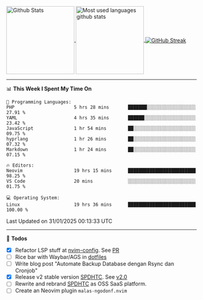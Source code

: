 <a href="https://github.com/anuraghazra/github-readme-stats">
  <img 
        height=180
        align="center" 
        src="https://github-readme-stats.vercel.app/api?username=rizkyilhampra&rank_icon=github&show_icons=true&theme=catppuccin_mocha&hide_border=true&include_all_commits=true&count_private=true&card_width=270" 
        alt="Github Stats" 
    />
</a>
<a href="https://github.com/anuraghazra/github-readme-stats">
  <img 
        height=180
        align="center" 
        src="https://github-readme-stats.vercel.app/api/top-langs/?username=rizkyilhampra&layout=compact&theme=catppuccin_mocha&hide_border=true&langs_count=8" 
        alt="Most used languages github stats" 
    />
</a>
<a href="https://git.io/streak-stats"><img src="https://streak-stats.demolab.com?user=rizkyilhampra&theme=catppuccin-mocha&hide_border=true" align="center" alt="GitHub Streak" /></a>

---

<!--START_SECTION:waka-->
📊 **This Week I Spent My Time On** 

```text
💬 Programming Languages: 
PHP                      5 hrs 28 mins       ███████░░░░░░░░░░░░░░░░░░   27.91 % 
YAML                     4 hrs 35 mins       ██████░░░░░░░░░░░░░░░░░░░   23.42 % 
JavaScript               1 hr 54 mins        ██░░░░░░░░░░░░░░░░░░░░░░░   09.75 % 
hyprlang                 1 hr 26 mins        ██░░░░░░░░░░░░░░░░░░░░░░░   07.32 % 
Markdown                 1 hr 24 mins        ██░░░░░░░░░░░░░░░░░░░░░░░   07.15 % 

🔥 Editors: 
Neovim                   19 hrs 15 mins      █████████████████████████   98.25 % 
VS Code                  20 mins             ░░░░░░░░░░░░░░░░░░░░░░░░░   01.75 % 

💻 Operating System: 
Linux                    19 hrs 36 mins      █████████████████████████   100.00 % 
```


 Last Updated on 31/01/2025 00:13:33 UTC
<!--END_SECTION:waka-->

---

📒 **Todos**
<br>
- [x] Refactor LSP stuff at [nvim-config](https://github.com/rizkyilhampra/nvim-config). See [PR](https://github.com/rizkyilhampra/nvim-config/pull/9)
- [ ] Rice bar with Waybar/AGS in [dotfiles](https://github.com/rizkyilhampra/dotfiles)
- [ ] Write blog post "Automate Backup Database dengan Rsync dan Cronjob"
- [x] Release v2 stable version [SPDHTC](https://github.com/rizkyilhampra/spdhtc). See [v2.0](https://github.com/rizkyilhampra/spdhtc/releases/tag/v2.0)
- [ ] Rewrite and rebrand [SPDHTC](https://github.com/rizkyilhampra/spdhtc) as OSS SaaS platform.
- [ ] Create an Neovim plugin `malas-ngodonf.nvim`
